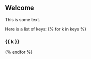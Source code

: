 <style>
    @page {
        size: letter landscape;
        margin: 2cm;
    }
</style>

## Welcome

This is some text.


Here is a list of keys:
{% for k in keys %}
### {{ k }}
{% endfor %}
